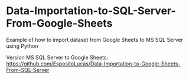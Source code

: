 # Data-Importation-to-SQL-Server-From-Google-Sheets
Example of how to import dataset from Google Sheets to MS SQL Server using Python

Version MS SQL Server to Google Sheets: https://github.com/EspositoLucas/Data-Importation-to-Google-Sheets-From-SQL-Server
